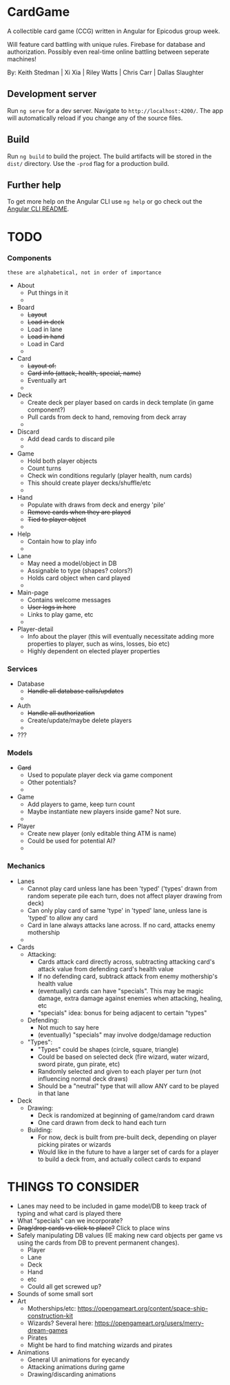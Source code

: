# CardGame

A collectible card game (CCG) written in Angular for Epicodus group week.

Will feature card battling with unique rules. Firebase for database and authorization. Possibly even real-time online battling between seperate machines!

By: Keith Stedman | Xi Xia | Riley Watts | Chris Carr | Dallas Slaughter

## Development server

Run `ng serve` for a dev server. Navigate to `http://localhost:4200/`. The app will automatically reload if you change any of the source files.

## Build

Run `ng build` to build the project. The build artifacts will be stored in the `dist/` directory. Use the `-prod` flag for a production build.

## Further help

To get more help on the Angular CLI use `ng help` or go check out the [Angular CLI README](https://github.com/angular/angular-cli/blob/master/README.md).


TODO
======

### Components
`these are alphabetical, not in order of importance`
+ About
  + Put things in it
  +
+ Board
  + ~~Layout~~
  + ~~Load in deck~~
  + Load in lane
  + ~~Load in hand~~
  + Load in Card
  +
+ Card
  + ~~Layout of:~~
  + ~~Card info (attack, health, special, name)~~
  + Eventually art
  +
+ Deck
  + Create deck per player based on cards in deck template (in game component?)
  + Pull cards from deck to hand, removing from deck array
  +
+ Discard
  + Add dead cards to discard pile
  +
+ Game
  + Hold both player objects
  + Count turns
  + Check win conditions regularly (player health, num cards)
  + This should create player decks/shuffle/etc
  +
+ Hand
  + Populate with draws from deck and energy 'pile'
  + ~~Remove cards when they are played~~
  + ~~Tied to player object~~
  +
+ Help
  + Contain how to play info
  +
+ Lane
  + May need a model/object in DB
  + Assignable to type (shapes? colors?)
  + Holds card object when card played
  +
+ Main-page
  + Contains welcome messages
  + ~~User logs in here~~
  + Links to play game, etc
  +
+ Player-detail
  + Info about the player (this will eventually necessitate adding more properties to player, such as wins, losses, bio etc)
  + Highly dependent on elected player properties


### Services
+ Database
  + ~~Handle all database calls/updates~~
  +
+ Auth
  + ~~Handle all authorization~~
  + Create/update/maybe delete players
  +
+ ???


### Models
+ ~~Card~~
  + Used to populate player deck via game component
  + Other potentials?
  +
+ Game
  + Add players to game, keep turn count
  + Maybe instantiate new players inside game? Not sure.
  +
+ Player
  + Create new player (only editable thing ATM is name)
  + Could be used for potential AI?
  +

### Mechanics
+ Lanes
  + Cannot play card unless lane has been 'typed' ('types' drawn from random seperate pile each turn, does not affect player drawing from deck)
  + Can only play card of same 'type' in 'typed' lane, unless lane is 'typed' to allow any card
  + Card in lane always attacks lane across. If no card, attacks enemy mothership
  +
+ Cards
  + Attacking:
    + Cards attack card directly across, subtracting attacking card's attack value from defending card's health value
    + If no defending card, subtrack attack from enemy mothership's health value
    + (eventually) cards can have "specials". This may be magic damage, extra damage against enemies when attacking, healing, etc
    + "specials" idea: bonus for being adjacent to certain "types"
  + Defending:
    + Not much to say here
    + (eventually) "specials" may involve dodge/damage reduction
  + "Types":
    + "Types" could be shapes (circle, square, triangle)
    + Could be based on selected deck (fire wizard, water wizard, sword pirate, gun pirate, etc)
    + Randomly selected and given to each player per turn (not influencing normal deck draws)
    + Should be a "neutral" type that will allow ANY card to be played in that lane
+ Deck
  + Drawing:
    + Deck is randomized at beginning of game/random card drawn
    + One card drawn from deck to hand each turn
  + Building:
    + For now, deck is built from pre-built deck, depending on player picking pirates or wizards
    + Would like in the future to have a larger set of cards for a player to build a deck from, and actually collect cards to expand


THINGS TO CONSIDER
======
+ Lanes may need to be included in game model/DB to keep track of typing and what card is played there
+ What "specials" can we incorporate?
+ ~~Drag/drop cards vs click to place?~~ Click to place wins
+ Safely manipulating DB values (IE making new card objects per game vs using the cards from DB to prevent permanent changes).
  + Player
  + Lane
  + Deck
  + Hand
  + etc
  + Could all get screwed up?
+ Sounds of some small sort
+ Art
  + Motherships/etc: https://opengameart.org/content/space-ship-construction-kit
  + Wizards? Several here: https://opengameart.org/users/merry-dream-games
  + Pirates
  + Might be hard to find matching wizards and pirates
+ Animations
  + General UI animations for eyecandy
  + Attacking animations during game
  + Drawing/discarding animations
